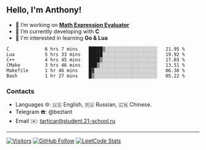 ## Hello, I'm Anthony!
 
- 🔭 I’m working on **[Math Expression Evaluator](https://github.com/bezlant/math_expression_evaluator)**
- 🌱 I’m currently developing with **C**
- 🧐 I'm interested in learning **Go & Lua**

<!--START_SECTION:waka-->

```text
C             6 hrs 7 mins    █████▒░░░░░░░░░░░░░░░░░░░   21.95 %
Lua           5 hrs 33 mins   █████░░░░░░░░░░░░░░░░░░░░   19.92 %
C++           4 hrs 45 mins   ████▒░░░░░░░░░░░░░░░░░░░░   17.03 %
CMake         3 hrs 46 mins   ███▒░░░░░░░░░░░░░░░░░░░░░   13.51 %
Makefile      1 hr 46 mins    █▓░░░░░░░░░░░░░░░░░░░░░░░   06.38 %
Bash          1 hr 27 mins    █▒░░░░░░░░░░░░░░░░░░░░░░░   05.22 %
```

<!--END_SECTION:waka-->
### Contacts
- Languages 🌐: 🇺🇸 English, 🇷🇺 Russian, 🇨🇳 Chinese.
- Telegram ☎️: @bezlant
- Email ✉️: tarticar@student.21-school.ru
---
[![Visitors](https://shields-io-visitor-counter.herokuapp.com/badge?page=bezlant.bezlant&label=visitors&logo=Codeforces&style=for-the-badge&labelColor=black&color=forestgreen)](https://www.youtube.com/watch?v=dQw4w9WgXcQ)
[![GitHub Follow](https://img.shields.io/github/followers/bezlant?label=follow&logo=github&style=for-the-badge&labelColor=black)](https://github.com/bezlant)
[![LeetCode Stats](https://img.shields.io/badge/dynamic/json?style=for-the-badge&labelColor=black&color=darkorange&label=Solved&query=solvedOverTotal&url=https%3A%2F%2Fleetcode-badge.vercel.app%2Fapi%2Fusers%2Fbezlant&logo=leetcode&logoColor=yellow)](https://leetcode.com/bezlant/)
